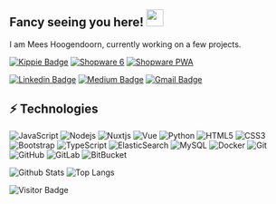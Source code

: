 ## Fancy seeing you here! <img src="https://raw.githubusercontent.com/aemmadi/aemmadi/master/wave.gif" width="30px">

I am Mees Hoogendoorn, currently working on a few projects. 

[![Kippie Badge](https://img.shields.io/badge/project-kippie.nl-ffd923?style=for-the-badge&logo=javascript)](https://kippie.nl)
[![Shopware 6](https://img.shields.io/badge/based%20on-Shopware%206-189eff?style=for-the-badge&logo=php)](https://www.shopware.com/)
[![Shopware PWA](https://img.shields.io/badge/based%20on-Shopware%20PWA-60d47e?style=for-the-badge&logo=javascript)](https://www.vuestorefront.io/shopware)

[![Linkedin Badge](https://img.shields.io/badge/-meeshoogendoorn-blue?style=flat-square&logo=Linkedin&logoColor=white&link=https://www.linkedin.com/in/meeshoogendoorn/)](https://www.linkedin.com/in/meeshoogendoorn/)
[![Medium Badge](https://img.shields.io/badge/-@meeshoogendoorn-03a57a?style=flat-square&labelColor=000000&logo=Medium&link=https://medium.com/@meeshoogendoorn/)](https://medium.com/@meeshoogendoorn)
[![Gmail Badge](https://img.shields.io/badge/-mees018299@gmail.com-c14438?style=flat-square&logo=Gmail&logoColor=white&link=mailto:mees018299@gmail.com)](mailto:mees018299@gmail.com)

## ⚡ Technologies

![JavaScript](https://img.shields.io/badge/-JavaScript-black?style=for-the-badge&logo=javascript)
![Nodejs](https://img.shields.io/badge/-Nodejs-black?style=for-the-badge&logo=Node.js)
![Nuxtjs](https://img.shields.io/badge/-Nuxt-black?style=for-the-badge&logo=nuxt.js)
![Vue](https://img.shields.io/badge/-Vue-black?style=for-the-badge&logo=Vue.js)
![Python](https://img.shields.io/badge/-Python-black?style=for-the-badge&logo=Python)
![HTML5](https://img.shields.io/badge/-HTML5-E34F26?style=for-the-badge&logo=html5&logoColor=white)
![CSS3](https://img.shields.io/badge/-CSS3-1572B6?style=for-the-badge&logo=css3)
![Bootstrap](https://img.shields.io/badge/-Bootstrap-563D7C?style=for-the-badge&logo=bootstrap)
![TypeScript](https://img.shields.io/badge/-TypeScript-000000?style=for-the-badge&logo=typescript)
![ElasticSearch](https://img.shields.io/badge/-ElasticSearch-005571?style=for-the-badge&logo=elasticsearch)
![MySQL](https://img.shields.io/badge/-MySQL-black?style=for-the-badge&logo=mysql)
![Docker](https://img.shields.io/badge/-Docker-black?style=for-the-badge&logo=docker)
![Git](https://img.shields.io/badge/-Git-black?style=for-the-badge&logo=git)
![GitHub](https://img.shields.io/badge/-GitHub-181717?style=for-the-badge&logo=github)
![GitLab](https://img.shields.io/badge/-GitLab-FCA121?style=for-the-badge&logo=gitlab)
![BitBucket](https://img.shields.io/badge/-BitBucket-darkblue?style=for-the-badge&logo=bitbucket)

![Github Stats](https://github-readme-stats.vercel.app/api?username=meeshoogendoorn&count_private=true&show_icons=true&include_all_commits=true)
![Top Langs](https://github-readme-stats.vercel.app/api/top-langs/?username=meeshoogendoorn&hide=TeX&layout=compact)

![Visitor Badge](https://visitor-badge.laobi.icu/badge?page_id=meeshoogendoorn.meeshoogendoorn)
